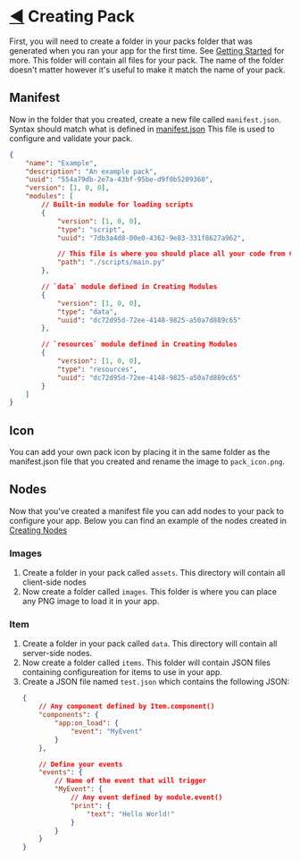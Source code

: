 # [◀](../index.html) Creating Pack
First, you will need to create a folder in your packs folder that was generated when you ran your app for the first time. See [Getting Started](./getting_started) for more. This folder will contain all files for your pack. The name of the folder doesn't matter however it's useful to make it match the name of your pack.

## Manifest
Now in the folder that you created, create a new file called `manifest.json`. Syntax should match what is defined in [manifest.json](../manifest_json) This file is used to configure and validate your pack.
```json
{
    "name": "Example",
    "description": "An example pack",
    "uuid": "554a79db-2e7a-43bf-95be-d9f0b5209360",
    "version": [1, 0, 0],
    "modules": [
        // Built-in module for loading scripts
        {
            "version": [1, 0, 0],
            "type": "script",
            "uuid": "7db3a4d8-00e0-4362-9e83-331f8627a962",

            // This file is where you should place all your code from Creating Modules and Creating Nodes
            "path": "./scripts/main.py"
        },

        // `data` module defined in Creating Modules
        {
            "version": [1, 0, 0],
            "type": "data",
            "uuid": "dc72d95d-72ee-4148-9825-a50a7d889c65"
        },

        // `resources` module defined in Creating Modules
        {
            "version": [1, 0, 0],
            "type": "resources",
            "uuid": "dc72d95d-72ee-4148-9825-a50a7d889c65"
        }
    ]
}
```

## Icon
You can add your own pack icon by placing it in the same folder as the manifest.json file that you created and rename the image to `pack_icon.png`.

## Nodes
Now that you've created a manifest file you can add nodes to your pack to configure your app. Below you can find an example of the nodes created in [Creating Nodes](./creating_nodes)

### Images
1. Create a folder in your pack called `assets`. This directory will contain all client-side nodes
2. Now create a folder called `images`. This folder is where you can place any PNG image to load it in your app.


### Item
1. Create a folder in your pack called `data`. This directory will contain all server-side nodes.
2. Now create a folder called `items`. This folder will contain JSON files containing configureation for items to use in your app.
3. Create a JSON file named `test.json` which contains the following JSON:
    ```json
    {
        // Any component defined by Item.component()
        "components": {
            "app:on_load": {
                "event": "MyEvent"
            }
        },

        // Define your events
        "events": {
            // Name of the event that will trigger
            "MyEvent": {
                // Any event defined by module.event()
                "print": {
                    "text": "Hello World!"
                }
            }
        }
    }
    ```

